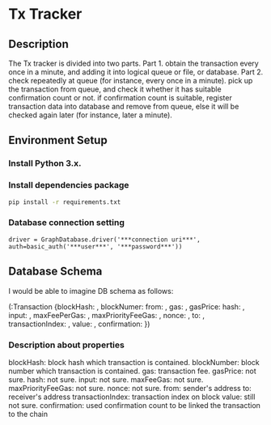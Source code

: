 # Tx Tracker
## Description
The Tx tracker is divided into two parts.
Part 1. obtain the transaction every once in a minute, and adding it into logical queue or file, or database.
Part 2. check repeatedly at queue (for instance, every once in a minute).
pick up the transaction from queue, and check it whether it has suitable confirmation count or not. if confirmation count is suitable, register transaction data into database and remove from queue, else it will be checked again later (for instance, later a minute).

## Environment Setup

### Install Python 3.x.

### Install dependencies package
``` bash
pip install -r requirements.txt
```

### Database connection setting

``` code
driver = GraphDatabase.driver('***connection uri***', auth=basic_auth('***user***', '***password***'))
```

## Database Schema
I would be able to imagine DB schema as follows:

(:Transaction {blockHash: , blockNumer: from: , gas: , gasPrice: hash: , input: , maxFeePerGas: , maxPriorityFeeGas: , nonce: , to: , transactionIndex: , value: , confirmation: })

### Description about properties
blockHash: block hash which transaction is contained.
blockNumber: block number which transaction is contained.
gas: transaction fee.
gasPrice: not sure.
hash: not sure.
input: not sure.
maxFeeGas: not sure.
maxPriorityFeeGas: not sure.
nonce: not sure.
from: sender's address
to: receiver's address
transactionIndex: transaction index on block
value: still not sure.
confirmation: used confirmation count to be linked the transaction to the chain

